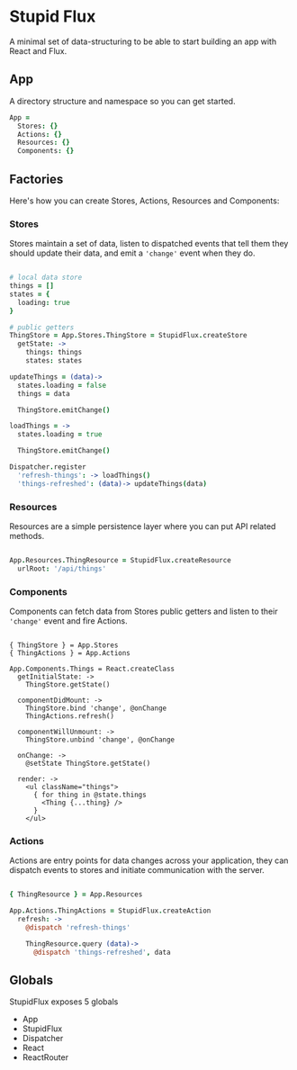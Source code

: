 # Stupid Flux

A minimal set of data-structuring to be able to start building an app with React and Flux.

## App

A directory structure and namespace so you can get started.

```coffee
App =
  Stores: {}
  Actions: {}
  Resources: {}
  Components: {}
```

## Factories

Here's how you can create Stores, Actions, Resources and Components:

### Stores

Stores maintain a set of data, listen to dispatched events that tell them they should update their data, and emit a `'change'` event when they do.

```coffee

# local data store
things = []
states = {
  loading: true
}

# public getters
ThingStore = App.Stores.ThingStore = StupidFlux.createStore
  getState: ->
    things: things
    states: states

updateThings = (data)->
  states.loading = false
  things = data

  ThingStore.emitChange()

loadThings = ->
  states.loading = true

  ThingStore.emitChange()

Dispatcher.register
  'refresh-things': -> loadThings()
  'things-refreshed': (data)-> updateThings(data)

```

### Resources

Resources are a simple persistence layer where you can put API related methods.

```coffee

App.Resources.ThingResource = StupidFlux.createResource
  urlRoot: '/api/things'

```

### Components

Components can fetch data from Stores public getters and listen to their `'change'` event and fire Actions.

```

{ ThingStore } = App.Stores
{ ThingActions } = App.Actions

App.Components.Things = React.createClass
  getInitialState: ->
    ThingStore.getState()

  componentDidMount: ->
    ThingStore.bind 'change', @onChange
    ThingActions.refresh()

  componentWillUnmount: ->
    ThingStore.unbind 'change', @onChange

  onChange: ->
    @setState ThingStore.getState()

  render: ->
    <ul className="things">
      { for thing in @state.things
        <Thing {...thing} />
      }
    </ul>

```

### Actions

Actions are entry points for data changes across your application, they can dispatch events to stores and initiate communication with the server.

```coffee

{ ThingResource } = App.Resources

App.Actions.ThingActions = StupidFlux.createAction
  refresh: ->
    @dispatch 'refresh-things'

    ThingResource.query (data)->
      @dispatch 'things-refreshed', data

```

## Globals

StupidFlux exposes 5 globals

* App
* StupidFlux
* Dispatcher
* React
* ReactRouter
